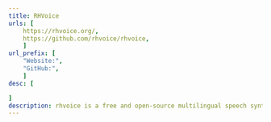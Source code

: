 ```yaml
---
title: RHVoice
urls: [
    https://rhvoice.org/,
    https://github.com/rhvoice/rhvoice,
    ]
url_prefix: [
    "Website:", 
    "GitHub:", 
    ]
desc: [

]
description: rhvoice is a free and open-source multilingual speech synthesizer.
---
```

